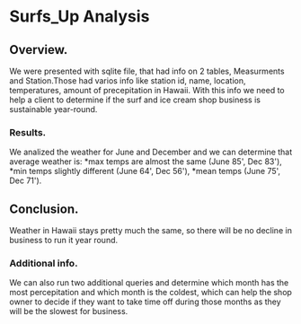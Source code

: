 # Surfs_Up Analysis

## Overview.
We were presented with sqlite file, that had info on 2 tables, Measurments and Station.Those had varios info like station id, name, location, temperatures, amount of precepitation in Hawaii. With this info we need to help a client to determine if the surf and ice cream shop business is sustainable year-round.

### Results.
We analized the weather for June and December and we can determine that average weather is:
*max temps are almost the same (June 85', Dec 83'),
*min temps slightly different (June 64', Dec 56'),
*mean temps (June 75', Dec 71').

## Conclusion.
Weather in Hawaii stays pretty much the same, so there will be no decline in business to run it year round.

### Additional info.
We can also run two additional queries and determine which month has the most percepitation and which month is the coldest, which can help the shop owner to decide if they want to take time off during those months as they will be the slowest for business.
